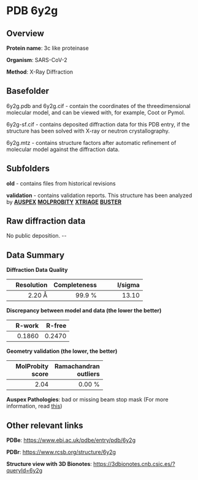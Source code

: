 # PDB 6y2g

## Overview

**Protein name**: 3c like proteinase

**Organism**: SARS-CoV-2

**Method**: X-Ray Diffraction

## Basefolder

6y2g.pdb and 6y2g.cif - contain the coordinates of the threedimensional molecular model, and can be viewed with, for example, Coot or Pymol.

6y2g-sf.cif - contains deposited diffraction data for this PDB entry, if the structure has been solved with X-ray or neutron crystallography.

6y2g.mtz - contains structure factors after automatic refinement of molecular model against the diffraction data.

## Subfolders



**old** - contains files from historical revisions

**validation** - contains validation reports. This structure has been analyzed by [**AUSPEX**](https://github.com/thorn-lab/coronavirus_structural_task_force/tree/master/pdb/3c_like_proteinase/SARS-CoV-2/6y2g/validation/auspex)  [**MOLPROBITY**](https://github.com/thorn-lab/coronavirus_structural_task_force/tree/master/pdb/3c_like_proteinase/SARS-CoV-2/6y2g/validation/molprobity) [**XTRIAGE**](https://github.com/thorn-lab/coronavirus_structural_task_force/blob/master/pdb/3c_like_proteinase/SARS-CoV-2/6y2g/validation/Xtriage_output.log) [**BUSTER**](https://www.globalphasing.com/buster/wiki/index.cgi?Covid19Pdb6Y2G)

## Raw diffraction data

No public deposition. --<br> 

## Data Summary
**Diffraction Data Quality**

|   | Resolution | Completeness| I/sigma |
|---|-------------:|----------------:|--------------:|
|   |2.20 Å|99.9  %|<img width=50/>13.10|

**Discrepancy between model and data (the lower the better)**

|   | **R-work**| **R-free**   
|---|-------------:|----------------:|           
||  0.1860|  0.2470|

**Geometry validation (the lower, the better)**

|   |**MolProbity<br>score**| **Ramachandran<br>outliers** 
|---|-------------:|----------------:|
||  2.04|  0.00 %|

**Auspex Pathologies**: bad or missing beam stop mask (For more information, read [this](https://github.com/thorn-lab/coronavirus_structural_task_force/blob/master/pdb/3c_like_proteinase/SARS-CoV-2/6y2g/validation/auspex/6y2g_auspex_comments.txt))

 



## Other relevant links 
**PDBe**:  https://www.ebi.ac.uk/pdbe/entry/pdb/6y2g
 
**PDBr**: https://www.rcsb.org/structure/6y2g 

**Structure view with 3D Bionotes**: https://3dbionotes.cnb.csic.es/?queryId=6y2g


